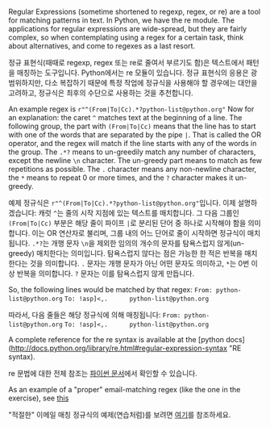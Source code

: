 Regular Expressions (sometime shortened to regexp, regex, or re) are a
tool for matching patterns in text. In Python, we have the re module.
The applications for regular expressions are wide-spread, but they are
fairly complex, so when contemplating using a regex for a certain task,
think about alternatives, and come to regexes as a last resort.

정규 표현식(때때로 regexp, regex 또는 re로 줄여서 부르기도 함)은 텍스트에서 패턴을 매칭하는 도구입니다. Python에서는 re 모듈이 있습니다. 정규 표현식의 응용은 광범위하지만, 다소 복잡하기 때문에 특정 작업에 정규식을 사용해야 할 경우에는 대안을 고려하고, 정규식은 최후의 수단으로 사용하는 것을 추천합니다.

An example regex is `r"^(From|To|Cc).*?python-list@python.org"` Now for an
explanation:
the caret `^` matches text at the beginning of a line. The following
group, the part with `(From|To|Cc)` means that the line has to start with
one of the words that are separated by the pipe `|`. That is called
the OR operator, and the regex will match if the line starts with any
of the words in the group. The `.*?` means to un-greedily match any
number of  characters, except the newline `\n` character. The un-greedy
part means to match as few repetitions as possible. The `.` character
means any non-newline character, the `*` means to repeat 0 or more
times, and the `?` character makes it un-greedy.

예제 정규식은 `r"^(From|To|Cc).*?python-list@python.org"`입니다. 이제 설명하겠습니다:
캐럿 `^`는 줄의 시작 지점에 있는 텍스트를 매치합니다. 그 다음 그룹인 `(From|To|Cc)` 부분은 해당 줄이 파이프 `|`로 분리된 단어 중 하나로 시작해야 함을 의미합니다. 이는 OR 연산자로 불리며, 그룹 내의 어느 단어로 줄이 시작하면 정규식이 매치됩니다. `.*?`는 개행 문자 `\n`을 제외한 임의의 개수의 문자를 탐욕스럽지 않게(un-greedy) 매치한다는 의미입니다. 탐욕스럽지 않다는 점은 가능한 한 적은 반복을 매치한다는 것을 의미합니다. `.` 문자는 개행 문자가 아닌 어떤 문자도 의미하고, `*`는 0번 이상 반복을 의미합니다. `?` 문자는 이를 탐욕스럽지 않게 만듭니다.

So, the following lines would be matched by that regex:
`From: python-list@python.org`
`To: !asp]<,.      python-list@python.org`

따라서, 다음 줄들은 해당 정규식에 의해 매칭됩니다:
`From: python-list@python.org`
`To: !asp]<,.      python-list@python.org`

A complete reference for the re syntax is available at the [python
docs](http://docs.python.org/library/re.html#regular-expression-syntax
"RE syntax).

re 문법에 대한 전체 참조는 [파이썬 문서](http://docs.python.org/library/re.html#regular-expression-syntax "RE syntax")에서 확인할 수 있습니다.

As an example of a "proper" email-matching regex (like the one in the
exercise), see [this](http://www.ex-parrot.com/pdw/Mail-RFC822-Address.html)

"적절한" 이메일 매칭 정규식의 예제(연습처럼)를 보려면 [여기](http://www.ex-parrot.com/pdw/Mail-RFC822-Address.html)를 참조하세요.